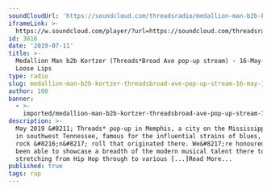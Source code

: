 ```yaml
---
soundCloudUrl: 'https://soundcloud.com/threadsradio/medallion-man-b2b-kortzer'
iframeLink: >-
  https://w.soundcloud.com/player/?url=https://soundcloud.com/threadsradio/medallion-man-b2b-kortzer?in=threadsradio/sets/threadsbroad-ave-pop-up-stream-in-memphis&color=00aabb&auto_play=false&hide_related=false&show_comments=true&show_user=true&show_reposts=false
id: 3816
date: '2019-07-11'
title: >-
  Medallion Man b2b Kortzer (Threads*Broad Ave pop-up stream) - 16-May-19 -
  Loose Lips
type: radio
slug: medallion-man-b2b-kortzer-threadsbroad-ave-pop-up-stream-16-may-19
author: 100
banner:
  - >-
    imported/medallion-man-b2b-kortzer-threadsbroad-ave-pop-up-stream-16-may-19/image3816.jpeg
description: >-
  May 2019 &#8211; Threads* pop-up in Memphis, a city on the Mississippi River
  in southwest Tennessee, famous for the influential strains of blues, soul and
  rock &#8216;n&#8217; roll that originated there. We&#8217;re honoured to have
  been able to showcase a breadth of the modern musical talent there today,
  stretching from Hip Hop through to various [...]Read More...
published: true
tags: rap
---
```

